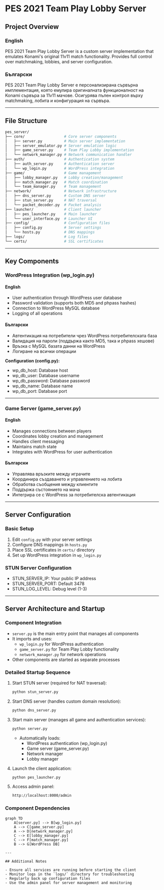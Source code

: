 # PES 2021 Team Play Lobby Server

## Project Overview

### English
PES 2021 Team Play Lobby Server is a custom server implementation that emulates Konami's original 11v11 match functionality. Provides full control over matchmaking, lobbies, and server configuration.

### Български
PES 2021 Team Play Lobby Server е персонализирана сървърна имплементация, която емулира оригиналната функционалност на Konami сървъра за 11v11 мачове. Осигурява пълен контрол върху matchmaking, лобита и конфигурация на сървъра.

---

## File Structure

```bash
pes_server/
├── core/                  # Core server components
│   ├── server.py          # Main server implementation
│   ├── server_emulator.py # Server emulation logic
│   ├── game_server.py     # Team Play Lobby implementation
│   └── network_manager.py # Network communication handler
├── auth/                  # Authentication system
│   ├── auth_server.py     # Authentication server
│   └── wp_login.py        # WordPress integration
├── game/                  # Game management
│   ├── lobby_manager.py   # Lobby creation/management
│   ├── match_manager.py   # Match coordination
│   └── team_manager.py    # Team management
├── network/               # Network infrastructure
│   ├── dns_server.py      # Custom DNS server
│   ├── stun_server.py     # NAT traversal
│   └── packet_decoder.py  # Packet analysis
├── launcher/              # Client launcher
│   ├── pes_launcher.py    # Main launcher
│   └── user_interface.py  # Launcher UI
├── config/                # Configuration files
│   ├── config.py          # Server settings
│   └── hosts.py           # DNS mappings
├── logs/                  # Log files
└── certs/                 # SSL certificates
```

---

## Key Components

### WordPress Integration (wp_login.py)

#### English
- User authentication through WordPress user database
- Password validation (supports both MD5 and phpass hashes)
- Connection to WordPress MySQL database
- Logging of all operations

#### Български
- Автентикация на потребители чрез WordPress потребителската база
- Валидация на пароли (поддържа както MD5, така и phpass хешове)
- Връзка с MySQL базата данни на WordPress
- Логиране на всички операции

**Configuration (config.py):**
- wp_db_host: Database host
- wp_db_user: Database username
- wp_db_password: Database password
- wp_db_name: Database name
- wp_db_port: Database port

---

### Game Server (game_server.py)

#### English
- Manages connections between players
- Coordinates lobby creation and management
- Handles client messaging
- Maintains match state
- Integrates with WordPress for user authentication

#### Български
- Управлява връзките между играчите
- Координира създаването и управлението на лобита
- Обработва съобщения между клиентите
- Поддържа състоянието на мача
- Интегрира се с WordPress за потребителска автентикация

---

## Server Configuration

### Basic Setup
1. Edit `config.py` with your server settings
2. Configure DNS mappings in `hosts.py`
3. Place SSL certificates in `certs/` directory
4. Set up WordPress integration in `wp_login.py`

### STUN Server Configuration
- STUN_SERVER_IP: Your public IP address
- STUN_SERVER_PORT: Default 3478
- STUN_LOG_LEVEL: Debug level (1-3)

---

## Server Architecture and Startup

### Component Integration
- `server.py` is the main entry point that manages all components
- It imports and uses:
  - `wp_login.py` for WordPress authentication
  - `game_server.py` for Team Play Lobby functionality
  - `network_manager.py` for network operations
- Other components are started as separate processes

### Detailed Startup Sequence

1. Start STUN server (required for NAT traversal):
   ```bash
   python stun_server.py
   ```

2. Start DNS server (handles custom domain resolution):
   ```bash
   python dns_server.py
   ```

3. Start main server (manages all game and authentication services):
   ```bash
   python server.py
   ```
   - Automatically loads:
     - WordPress authentication (wp_login.py)
     - Game server (game_server.py)
     - Network manager
     - Lobby manager

4. Launch the client application:
   ```bash
   python pes_launcher.py
   ```

5. Access admin panel:
   ```bash
   http://localhost:8000/admin
   ```

### Component Dependencies
```mermaid
graph TD
    A[server.py] --> B[wp_login.py]
    A --> C[game_server.py]
    A --> D[network_manager.py]
    C --> E[lobby_manager.py]
    C --> F[match_manager.py]
    B --> G[WordPress DB]

---

## Additional Notes

- Ensure all services are running before starting the client
- Monitor logs in the `logs/` directory for troubleshooting
- Regularly back up configuration files
- Use the admin panel for server management and monitoring
